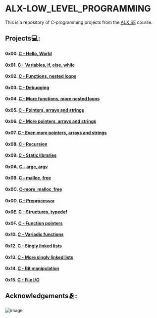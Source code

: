 # **ALX-LOW_LEVEL_PROGRAMMING**
This is a repository of C-programming projects from the [ALX SE](https://www.alxafrica.com/software-engineering/) course.

## Projects💻:
#### 0x00. [C - Hello, World](https://github.com/codenvibes/alx-low_level_programming/tree/master/0x00-hello_world)
#### 0x01. [C - Variables, if, else, while](https://github.com/codenvibes/alx-low_level_programming/tree/master/0x01-variables_if_else_while)
#### 0x02. [C - Functions, nested loops](https://github.com/codenvibes/alx-low_level_programming/tree/master/0x02-functions_nested_loops)
#### 0x03. [C - Debugging](https://github.com/codenvibes/alx-low_level_programming/tree/master/0x03-debugging)
#### 0x04. [C - More functions, more nested loops](https://github.com/codenvibes/alx-low_level_programming/tree/master/0x04-more_functions_nested_loops)
#### 0x05. [C - Pointers, arrays and strings](https://github.com/codenvibes/alx-low_level_programming/tree/master/0x05-pointers_arrays_strings)
#### 0x06. [C - More pointers, arrays and strings](https://github.com/codenvibes/alx-low_level_programming/tree/master/0x06-pointers_arrays_strings)
#### 0x07. [C - Even more pointers, arrays and strings](https://github.com/codenvibes/alx-low_level_programming/tree/master/0x07-pointers_arrays_strings)
#### 0x08. [C - Recursion](https://github.com/codenvibes/alx-low_level_programming/tree/master/0x08-recursion)
#### 0x09. [C - Static libraries](https://github.com/codenvibes/alx-low_level_programming/tree/master/0x09-static_libraries)
#### 0x0A. [C - argc, argv](https://github.com/codenvibes/alx-low_level_programming/tree/master/0x0A-argc_argv)
#### 0x0B. [C - malloc, free](https://github.com/codenvibes/alx-low_level_programming/tree/master/0x0B-malloc_free)
#### 0x0C. [C-more_malloc_free](https://github.com/codenvibes/alx-low_level_programming/tree/master/0x0C-more_malloc_free)
#### 0x0D. [C - Preprocessor](https://github.com/codenvibes/alx-low_level_programming/tree/master/0x0D-preprocessor)
#### 0x0E. [C - Structures, typedef](https://github.com/codenvibes/alx-low_level_programming/tree/master/0x0E-structures_typedef)
#### 0x0F. [C - Function pointers](https://github.com/codenvibes/alx-low_level_programming/tree/master/0x0F-function_pointers)
#### 0x10. [C - Variadic functions](https://github.com/codenvibes/alx-low_level_programming/tree/master/0x10-variadic_functions)
#### 0x12. [C - Singly linked lists](https://github.com/codenvibes/alx-low_level_programming/tree/master/0x12-singly_linked_lists)
#### 0x13. [C - More singly linked lists](https://github.com/codenvibes/alx-low_level_programming/tree/master/0x13-more_singly_linked_lists)
#### 0x14. [C - Bit manipulation](https://github.com/codenvibes/alx-low_level_programming/tree/master/0x14-bit_manipulation)
#### 0x15. [C - File I/O](https://github.com/codenvibes/alx-low_level_programming/tree/master/0x15-file_io)

## Acknowledgements🫂:

![image](https://user-images.githubusercontent.com/89413184/229805677-aca2f974-3cae-4696-83ad-5f2cd1b96264.png)
